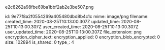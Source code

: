 e2c8262a98fbe69ba1bbf2ab2e3be507.png

id: 9e77f8a2f0554269a405480dbd8b4c1c
mime: image/png
filename: 
created_time: 2020-08-25T10:13:00.307Z
updated_time: 2020-08-25T10:13:00.307Z
user_created_time: 2020-08-25T10:13:00.307Z
user_updated_time: 2020-08-25T10:13:00.307Z
file_extension: png
encryption_cipher_text: 
encryption_applied: 0
encryption_blob_encrypted: 0
size: 102894
is_shared: 0
type_: 4